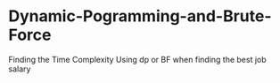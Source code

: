 # Dynamic-Pogramming-and-Brute-Force
 Finding the Time Complexity Using dp or BF when finding the best job salary
